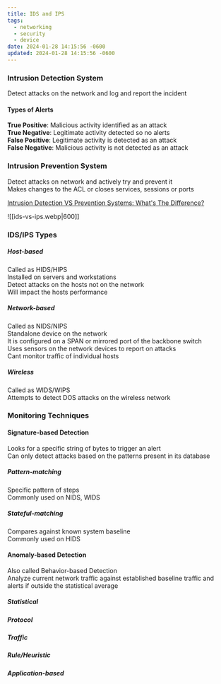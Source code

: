 ```yaml
---
title: IDS and IPS
tags:
  - networking
  - security
  - device
date: 2024-01-28 14:15:56 -0600
updated: 2024-01-28 14:15:56 -0600
---
```


### Intrusion Detection System
Detect attacks on the network and log and report the incident

#### Types of Alerts
**True Positive**: Malicious activity identified as an attack  
**True Negative**: Legitimate activity detected so no alerts  
**False Positive**: Legitimate activity is detected as an attack  
**False Negative**: Malicious activity is not detected as an attack

### Intrusion Prevention System  
Detect attacks on network and actively try and prevent it  
Makes changes to the ACL or closes services, sessions or ports

[Intrusion Detection VS Prevention Systems: What's The Difference?](https://purplesec.us/intrusion-detection-vs-intrusion-prevention-systems/)

![[ids-vs-ips.webp|600]]

### IDS/IPS Types

##### Host-based
Called as HIDS/HIPS  
Installed on servers and workstations  
Detect attacks on the hosts not on the network  
Will impact the hosts performance

##### Network-based
Called as NIDS/NIPS  
Standalone device on the network  
It is configured on a SPAN or mirrored port of the backbone switch  
Uses sensors on the network devices to report on attacks  
Cant monitor traffic of individual hosts

##### Wireless
Called as WIDS/WIPS  
Attempts to detect DOS attacks on the wireless network

### Monitoring Techniques

#### Signature-based Detection
Looks for a specific string of bytes to trigger an alert  
Can only detect attacks based on the patterns present in its database

##### Pattern-matching
Specific pattern of steps  
Commonly used on NIDS, WIDS

##### Stateful-matching
Compares against known system baseline  
Commonly used on HIDS

#### Anomaly-based Detection
Also called Behavior-based Detection  
Analyze current network traffic against established baseline traffic and alerts if outside the statistical average

##### Statistical
##### Protocol
##### Traffic
##### Rule/Heuristic
##### Application-based
